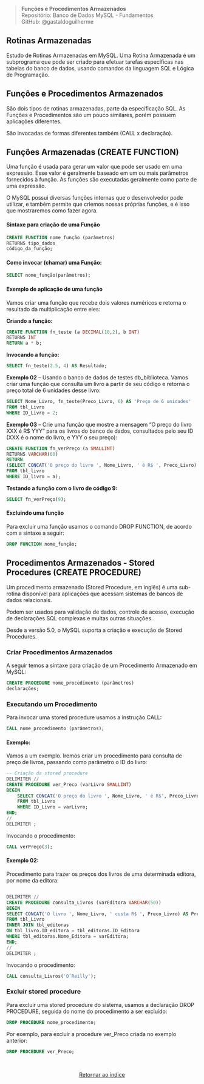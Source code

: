 > **Funções e Procedimentos Armazenados**     
> Repositório: Banco de Dados MySQL - Fundamentos  
> GitHub: @gastaldoguilherme
&nbsp;


## Rotinas Armazenadas

Estudo de Rotinas Armazenadas em MySQL. Uma Rotina Armazenada é um subprograma que pode ser criado para efetuar tarefas específicas nas tabelas do banco de dados, usando comandos da linguagem SQL e Lógica de Programação.

## Funções e Procedimentos Armazenados

São dois tipos de rotinas armazenadas, parte da especificação SQL. As Funções e Procedimentos são um pouco similares, porém possuem aplicações diferentes.

São invocadas de formas diferentes também (CALL x declaração). 

## Funções Armazenadas (CREATE FUNCTION) 

Uma função é usada para gerar um valor que pode ser usado em uma expressão. Esse valor é geralmente baseado em um ou mais parâmetros fornecidos à função. As funções são executadas geralmente como parte de uma expressão.

O MySQL possui diversas funções internas que o desenvolvedor pode utilizar, e também permite que criemos nossas próprias funções, e é isso que mostraremos como fazer agora.

#### Sintaxe para criação de uma Função

```sql
CREATE FUNCTION nome_função (parâmetros)
RETURNS tipo_dados
código_da_função;
```

#### Como invocar (chamar) uma Função:

```sql
SELECT nome_função(parâmetros);
```

#### Exemplo de aplicação de uma função

Vamos criar uma função que recebe dois valores numéricos e retorna o resultado da multiplicação entre eles:

**Criando a função:**

```sql
CREATE FUNCTION fn_teste (a DECIMAL(10,2), b INT)
RETURNS INT
RETURN a * b;
```

**Invocando a função:**

```sql
SELECT fn_teste(2.5, 4) AS Resultado;
```

**Exemplo 02** – Usando o banco de dados de testes db_biblioteca. Vamos criar uma função que consulta um livro a partir de seu código e retorna o preço total de 6 unidades desse livro:

```sql
SELECT Nome_Livro, fn_teste(Preco_Livro, 6) AS 'Preço de 6 unidades'
FROM tbl_Livro
WHERE ID_Livro = 2;
```

**Exemplo 03** – Crie uma função que mostre a mensagem “O preço do livro XXX é R$ YYY” para os livros do banco de dados, consultados pelo seu ID (XXX é o nome do livro, e YYY o seu preço):

```sql
CREATE FUNCTION fn_verPreço (a SMALLINT)
RETURNS VARCHAR(60)
RETURN
(SELECT CONCAT('O preço do livro ', Nome_Livro, ' é R$ ', Preco_Livro)
FROM tbl_livro
WHERE ID_livro = a);
```

**Testando a função com o livro de código 9:**

```sql
SELECT fn_verPreço(9);
```

#### Excluindo uma função

Para excluir uma função usamos o comando DROP FUNCTION, de acordo com a sintaxe a seguir:

```sql
DROP FUNCTION nome_função;
```


## Procedimentos Armazenados -  Stored Procedures (CREATE PROCEDURE)

Um procedimento armazenado (Stored Procedure, em inglês) é uma sub-rotina disponível para aplicações que acessam sistemas de bancos de dados relacionais.

Podem ser usados para validação de dados, controle de acesso, execução de declarações SQL complexas e muitas outras situações.

Desde a versão 5.0, o MySQL suporta a criação e execução de Stored Procedures.

### Criar Procedimentos Armazenados

A seguir temos a sintaxe para criação de um Procedimento Armazenado em MySQL:

```sql
CREATE PROCEDURE nome_procedimento (parâmetros)
declarações;
```

### Executando um Procedimento

Para invocar uma stored procedure usamos a instrução CALL:

```sql
CALL nome_procedimento (parâmetros);
```

#### Exemplo:

Vamos a um exemplo. Iremos criar um procedimento para consulta de preço de livros, passando como parâmetro o ID do livro:

```sql
-- Criação da stored procedure
DELIMITER //
CREATE PROCEDURE ver_Preco (varLivro SMALLINT)
BEGIN
    SELECT CONCAT('O preço do livro ', Nome_Livro, ' é R$', Preco_Livro) AS Preco 
    FROM tbl_Livro 
    WHERE ID_Livro = varLivro;
END;
//
DELIMITER ;
```

Invocando o procedimento:

```sql
CALL verPreço(3);
```

#### Exemplo 02:

Procedimento para trazer os preços dos livros de uma determinada editora, por nome da editora:

```sql

DELIMITER //
CREATE PROCEDURE consulta_Livros (varEditora VARCHAR(50))
BEGIN
SELECT CONCAT('O livro ', Nome_Livro, ' custa R$ ', Preco_Livro) AS Preço
FROM tbl_Livro
INNER JOIN tbl_editoras
ON tbl_livro.ID_editora = tbl_editoras.ID_Editora
WHERE tbl_editoras.Nome_Editora = varEditora;
END;
//
DELIMITER ;

```

Invocando o procedimento:

```sql
CALL consulta_Livros('O´Reilly');
```

### Excluir stored procedure

Para excluir uma stored procedure do sistema, usamos a declaração DROP PROCEDURE, seguida do nome do procedimento a ser excluído:

```sql
DROP PROCEDURE nome_procedimento;
```

Por exemplo, para excluir a procedure ver_Preco criada no exemplo anterior:

```sql
DROP PROCEDURE ver_Preco;
```


&nbsp;    

<div align="center">
   
[Retornar ao índice](/README.md)

</div>